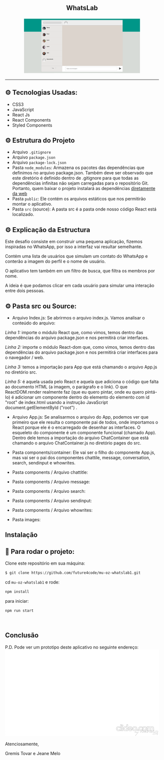 <h2 align="center">WhatsLab</h2>


<h3 align="center">
  <img alt="WhatsLab"
    src="https://github.com/future4code/mu-oz-whatslab1/blob/master/src/images/profiles/Geral.png?raw=true" width="380px"/>
</h3>
<hr/>


## ⚙️ Tecnologias Usadas:
- CSS3
- JavaScript 
- React Js 
- React Components
- Styled Components

## ⚙️ Estrutura do Projeto

- Arquivo `.gitignore`
- Arquivo `package.json`
- Arquivo `package-lock.json`
- Pasta `node_modules`: Armazena os pacotes das dependências que definimos no arquivo package.json. Também deve ser observado que este diretório é definido dentro de .gitignore para que todas as dependências infinitas não sejam carregadas para o repositório Git. Portanto, quem baixar o projeto instalará as dependências [diretamente da web](https://www.npmjs.com/
)
- Pasta `public`: Ele contém os arquivos estáticos que nos permitirão montar o aplicativo.
- Pasta `src` (source): A pasta src é a pasta onde nosso código React está localizado.
## ⚙️ Explicação da Estructura
Este desafio consiste em construir uma pequena aplicação, fizemos inspiradas no WhatsApp, por isso a interfaz vai resultar semelhante.

Contém uma lista de usuários que simulam um contato do WhatsApp e conterão a imagem do perfil e o nome de usuário.

O aplicativo tem também em um filtro de busca, que filtra os membros por nome.

A ideia é que podamos clicar em cada usuário para simular uma interação entre dois pessoas.


## ⚙️ Pasta src ou Source:

- Arquivo Index.js:
Se abrirmos o arquivo index.js. Vamos analisar o conteúdo do arquivo:

*Linha 1:* importe o módulo React que, como vimos, temos dentro das dependências do arquivo package.json e nos permitirá criar interfaces.

*Linha 2:* importe o módulo React-dom que, como vimos, temos dentro das dependências do arquivo package.json e nos permitirá criar interfaces para o navegador / web.

*Linha 3:* temos a importação para App que está chamando o arquivo App.js no diretório src.

*Linha 5:* é aquela usada pelo React e aquela que adiciona o código que falta ao documento HTML (a imagem, o parágrafo e o link). O que ReactDOM.render realmente faz (que eu quero pintar, onde eu quero pintá-lo) é adicionar um componente dentro do elemento do elemento com id "root" de index.html usando a instrução JavaScript document.getElementById ("root") .

- Arquivo App.js:
Se analisarmos o arquivo do App, podemos ver que primeiro que ele resulta o componente pai de todos, onde importamos o React porque ele é o encarregado de desenhar as interfaces.
O esqueleto do componente é um componente funcional (chamado App). Dentro dele temos a importação do arquivo ChatContainer que está chamando o arquivo ChatContainer.js no diretório pages do src.

- Pasta components/container:
Ele vai ser o filho do componente App.js, mas vai ser o pai dos componentes chattile, message, conversation, search, sendinput e whowrites.

- Pasta components / Arquivo chattitle:

- Pasta components / Arquivo message:

- Pasta components / Arquivo search:

- Pasta components / Arquivo sendinput:

- Pasta components / Arquivo whowrites:

- Pasta images:


##  Instalação


## 🏁 Para rodar o projeto:

Clone este repositório em sua máquina:

```bash
$ git clone https://github.com/future4code/mu-oz-whatslab1.git
```

cd `mu-oz-whatslab1` e rode:

```bash
npm install
```

para iniciar:

```bash
npm run start
```

<br/>

##  Conclusão



P.D. Pode ver um prototipo deste aplicativo no seguinte endereço:
![](chat.gif)


Atenciosamente,

Gremis Tovar e Jeane Melo